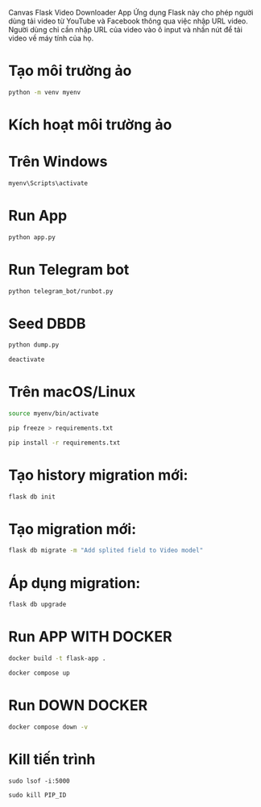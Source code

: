 Canvas Flask Video Downloader App
Ứng dụng Flask này cho phép người dùng tải video từ YouTube và Facebook thông qua việc nhập URL video. Người dùng chỉ cần nhập URL của video vào ô input và nhấn nút để tải video về máy tính của họ.

# Tạo môi trường ảo
```bash
python -m venv myenv
```
# Kích hoạt môi trường ảo
# Trên Windows
```bash
myenv\Scripts\activate
```

# Run App
```bash
python app.py
```

# Run Telegram bot
```bash
python telegram_bot/runbot.py
```

# Seed DBDB
```bash
python dump.py
```

```bash
deactivate
```

# Trên macOS/Linux
```bash
source myenv/bin/activate
```

```bash
pip freeze > requirements.txt
```

```bash
pip install -r requirements.txt
```
# Tạo history migration mới:
```bash
flask db init 
```

# Tạo migration mới:
```bash
flask db migrate -m "Add splited field to Video model"
```

# Áp dụng migration:
```bash
flask db upgrade
```


# Run APP WITH DOCKER
```bash
docker build -t flask-app .

docker compose up
```


# Run DOWN DOCKER
```bash
docker compose down -v
```

# Kill tiến trình
```
sudo lsof -i:5000
```

```
sudo kill PIP_ID
```